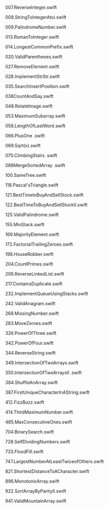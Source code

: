 007.ReverseInteger.swift

008.StringToIntegerAtoi.swift

009.PalindromeNumber.swift

013.RomanToInteger.swift

014.LongestCommonPrefix.swift

020.ValidParentheses.swift

027.RemoveElement.swift

028.ImplementStrStr.swift

035.SearchInsertPosition.swift

038CountAndSay.swift

048.RotateImage.swift

053.MaximumSubarray.swift

058.LengthOfLastWord.swift

066.PlusOne .swift

069.Sqrt(x).swift

070.ClimbingStairs .swift

088MergeSortedArray .swift

100.SameTree.swift

118.Pascal'sTriangle.swift

121.BestTimetoBuyAndSellStock.swift

122.BestTimeToBuyAndSellStockII.swift

125.ValidPalindrome.swift

155.MinStack.swift

169.MajorityElement.swift

172.FactorialTrailingZeroes.swift

198.HouseRobber.swift

204.CountPrimes.swift

206.ReverseLinkedList.swift

217.ContainsDuplicate.swift

232.ImplementQueueUsingStacks.swift

242.ValidAnagram.swift

268.MissingNumber.swift

283.MoveZeroes.swift

326.PowerOfThree.swift

342.PowerOfFour.swift

344.ReverseString.swift

349.IntersectionOfTwoArrays.swift

350.IntersectionOfTwoArraysII .swift

384.ShuffleAnArray.swift

387.FirstUniqueCharacterInAString.swift

412.FizzBuzz.swift

414.ThirdMaximumNumber.swift

485.MaxConsecutiveOnes.swift

704.BinarySearch.swift

728.SelfDividingNumbers.swift

733.FloodFill.swift

747.LargestNumberAtLeastTwiceofOthers.swift

821.ShortestDistanceToACharacter.swift

896.MonotonicArray.swift

922.SortArrayByParityII.swift

941.ValidMountainArray.swift
